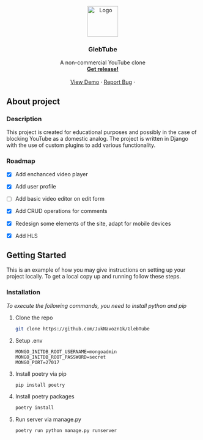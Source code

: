 
<!-- PROJECT LOGO -->
<br />
<div align="center">
  <a href="https://www.youtube.com/watch?v=dQw4w9WgXcQ">
    <img src="https://upload.wikimedia.org/wikipedia/commons/3/3f/Israeli_blue_Star_of_David.png" alt="Logo" width="80" height="80">
  </a>

  <h3 align="center">GlebTube</h3>

  <p align="center">
    A non-commercial YouTube clone
    <br/>
    <a href="https://github.com/JukNavozn1k/GlebTube/releases"><strong>Get release!</strong></a>
    <br />
    <br />
    <a href="https://www.youtube.com/watch?v=dQw4w9WgXcQ">View Demo</a>
    ·
    <a href="https://github.com/JukNavozn1k/GlebTube/issues">Report Bug</a>
    ·
  </p>
</div>



## About project

### Description
This project is created for educational purposes and possibly in the case of blocking YouTube as a domestic analog. 
The project is written in Django with the use of custom plugins to add various functionality. 

### Roadmap

- [x] Add enchanced video player
- [x] Add user profile
- [ ] Add basic video editor on edit form
- [x] Add CRUD operations for comments
- [x] Redesign some elements of the site, adapt for mobile devices
- [x] Add HLS


<!-- GETTING STARTED -->
## Getting Started


This is an example of how you may give instructions on setting up your project locally.
To get a local copy up and running follow these steps.




### Installation

_To execute the following commands, you need to install python and pip_

1. Clone the repo
   ```sh
   git clone https://github.com/JukNavozn1k/GlebTube
   ```
2. Setup .env
   ```
   MONGO_INITDB_ROOT_USERNAME=mongoadmin
   MONGO_INITDB_ROOT_PASSWORD=secret
   MONGO_PORT=27017
   ```
2. Install poetry via pip
   ```pip
   pip install poetry
   ```
3. Install poetry packages
   ```python
   poetry install
   ```
4. Run server via manage.py
   ```python
   poetry run python manage.py runserver
   ```
